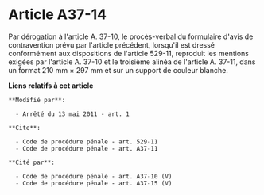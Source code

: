 # Article A37-14

Par dérogation à l'article A. 37-10, le procès-verbal du formulaire d'avis de contravention prévu par l'article précédent,
lorsqu'il est dressé conformément aux dispositions de l'article 529-11, reproduit les mentions exigées par l'article A. 37-10
et le troisième alinéa de l'article A. 37-11, dans un format 210 mm × 297 mm et sur un support de couleur blanche.

**Liens relatifs à cet article**

	**Modifié par**:

	  - Arrêté du 13 mai 2011 - art. 1

	**Cite**:

	  - Code de procédure pénale - art. 529-11
	  - Code de procédure pénale - art. A37-11

	**Cité par**:

	  - Code de procédure pénale - art. A37-10 (V)
	  - Code de procédure pénale - art. A37-15 (V)
